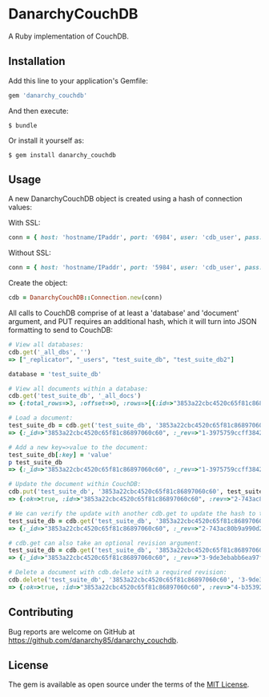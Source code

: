 # DanarchyCouchDB

A Ruby implementation of CouchDB.

## Installation

Add this line to your application's Gemfile:

```ruby
gem 'danarchy_couchdb'
```

And then execute:

    $ bundle

Or install it yourself as:

    $ gem install danarchy_couchdb

## Usage

A new DanarchyCouchDB object is created using a hash of connection values:

With SSL:
```ruby
conn = { host: 'hostname/IPaddr', port: '6984', user: 'cdb_user', pass: 'cdb_passwd', use_ssl: true }
```

Without SSL:
```ruby
conn = { host: 'hostname/IPaddr', port: '5984', user: 'cdb_user', pass: 'cdb_passwd', use_ssl: false }
```

Create the object:
```ruby
cdb = DanarchyCouchDB::Connection.new(conn)
```

All calls to CouchDB comprise of at least a 'database' and 'document' argument, and PUT requires an additional hash, which it will turn into JSON formatting to send to CouchDB:

```ruby
# View all databases:
cdb.get('_all_dbs', '')
=> ["_replicator", "_users", "test_suite_db", "test_suite_db2"]

database = 'test_suite_db'

# View all documents within a database:
cdb.get('test_suite_db', '_all_docs')
=> {:total_rows=>3, :offset=>0, :rows=>[{:id=>"3853a22cbc4520c65f81c8689706009a", :key=>"3853a22cbc4520c65f81c8689706009a", :value=>{:rev=>"1-027467bd0efec85f21c822a8eb537073"}}, {:id=>"3853a22cbc4520c65f81c86897060c60", :key=>"3853a22cbc4520c65f81c86897060c60", :value=>{:rev=>"1-3975759ccff3842adf690a5c10caee42"}}, {:id=>"3853a22cbc4520c65f81c86897060dc0", :key=>"3853a22cbc4520c65f81c86897060dc0", :value=>{:rev=>"1-23202479633c2b380f79507a776743d5"}}]}

# Load a document:
test_suite_db = cdb.get('test_suite_db', '3853a22cbc4520c65f81c86897060c60')
=> {:_id=>"3853a22cbc4520c65f81c86897060c60", :_rev=>"1-3975759ccff3842adf690a5c10caee42", :a=>2}

# Add a new key=>value to the document:
test_suite_db[:key] = 'value'
p test_suite_db
=> {:_id=>"3853a22cbc4520c65f81c86897060c60", :_rev=>"1-3975759ccff3842adf690a5c10caee42", :a=>2, :key=>"value"}

# Update the document within CouchDB:
cdb.put('test_suite_db', '3853a22cbc4520c65f81c86897060c60', test_suite_db)
=> {:ok=>true, :id=>"3853a22cbc4520c65f81c86897060c60", :rev=>"2-743ac80b9a990d2644bc92bafb452fe5"}

# We can verify the update with another cdb.get to update the hash to the latest document revision:
test_suite_db = cdb.get('test_suite_db', '3853a22cbc4520c65f81c86897060c60')
=> {:_id=>"3853a22cbc4520c65f81c86897060c60", :_rev=>"2-743ac80b9a990d2644bc92bafb452fe5", :a=>2, :key=>"value"}

# cdb.get can also take an optional revision argument:
test_suite_db = cdb.get('test_suite_db', '3853a22cbc4520c65f81c86897060c60', '3-9de3ebabb6ea97fb4015cb698d228aec')
=> {:_id=>"3853a22cbc4520c65f81c86897060c60", :_rev=>"3-9de3ebabb6ea97fb4015cb698d228aec", :a=>2, :key=>"value"}

# Delete a document with cdb.delete with a required revision:
cdb.delete('test_suite_db', '3853a22cbc4520c65f81c86897060c60', '3-9de3ebabb6ea97fb4015cb698d228aec')
=> {:ok=>true, :id=>"3853a22cbc4520c65f81c86897060c60", :rev=>"4-b35392a676cdbafebefaf425c6913670"}

```

## Contributing

Bug reports are welcome on GitHub at https://github.com/danarchy85/danarchy_couchdb.

## License

The gem is available as open source under the terms of the [MIT License](https://opensource.org/licenses/MIT).
